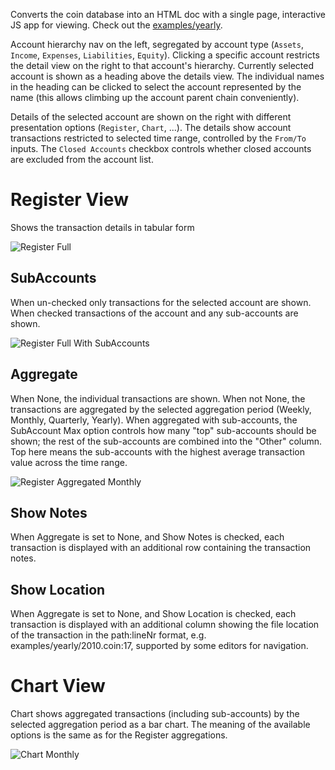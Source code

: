 Converts the coin database into an HTML doc with a single page, interactive JS app for viewing.
Check out the [examples/yearly](https://mkobetic.github.io/coin/).

Account hierarchy nav on the left, segregated by account type (`Assets`, `Income`, `Expenses`, `Liabilities`, `Equity`).
Clicking a specific account restricts the detail view on the right to that account's hierarchy.
Currently selected account is shown as a heading above the details view. The individual names in the heading can be clicked to select the account represented by the name (this allows climbing up the account parent chain conveniently).

Details of the selected account are shown on the right with different presentation options (`Register`, `Chart`, ...).
The details show account transactions restricted to selected time range, controlled by the `From/To` inputs.
The `Closed Accounts` checkbox controls whether closed accounts are excluded from the account list.

# Register View

Shows the transaction details in tabular form

![Register Full](https://github.com/mkobetic/coin/assets/871693/d25a6cd8-9775-4261-a601-3d2173ec8a6c)

## SubAccounts

When un-checked only transactions for the selected account are shown.
When checked transactions of the account and any sub-accounts are shown.

![Register Full With SubAccounts](https://github.com/mkobetic/coin/assets/871693/011f46e4-2f1d-4566-ac6a-58f7b4b8d66f)

## Aggregate

When None, the individual transactions are shown.
When not None, the transactions are aggregated by the selected aggregation period (Weekly, Monthly, Quarterly, Yearly).
When aggregated with sub-accounts, the SubAccount Max option controls how many "top" sub-accounts should be shown; the rest of the sub-accounts are combined into the "Other" column. Top here means the sub-accounts with the highest average transaction value across the time range.

![Register Aggregated Monthly](https://github.com/mkobetic/coin/assets/871693/ca4897e1-54f3-4d94-93c7-c054b925f566)

## Show Notes

When Aggregate is set to None, and Show Notes is checked, each transaction is displayed with an additional row containing the transaction notes.

## Show Location

When Aggregate is set to None, and Show Location is checked, each transaction is displayed with an additional column showing the file location of the transaction in the path:lineNr format, e.g. examples/yearly/2010.coin:17, supported by some editors for navigation.

# Chart View

Chart shows aggregated transactions (including sub-accounts) by the selected aggregation period as a bar chart. The meaning of the available options is the same as for the Register aggregations.

![Chart Monthly](https://github.com/mkobetic/coin/assets/871693/7e265e93-131b-4a9e-b1db-3b201a53092b)
